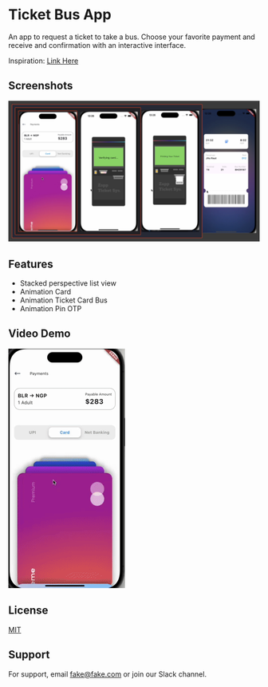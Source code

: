 
# Ticket Bus App

An app to request a ticket to take a bus. Choose your favorite payment and receive and confirmation with an interactive interface.


Inspiration:
[Link Here](https://www.linkedin.com/posts/jitendra-raut_uiux-figma-prototype-activity-7212344947918663682-MLdq?utm_source=share&utm_medium=member_desktop)



## Screenshots

![App Ticket Bus Screenshot](./screenshots/screenshot-ticket-app.png)


## Features

- Stacked perspective list view
- Animation Card
- Animation Ticket Card Bus
- Animation Pin OTP


## Video Demo

![App Ticket Bus Gif Video Demostration](./screenshots/ticket-bus-gif.gif)


## License

[MIT](https://choosealicense.com/licenses/mit/)


## Support

For support, email fake@fake.com or join our Slack channel.

